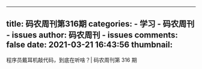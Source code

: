 
---
title: 码农周刊第316期
categories: 
    - 学习
    - 码农周刊 - issues
author: 码农周刊 - issues
comments: false
date: 2021-03-21 16:43:56
thumbnail: 
---

<div>   
程序员戴耳机敲代码，到底在听啥？| 码农周刊第 316 期  
</div>
            